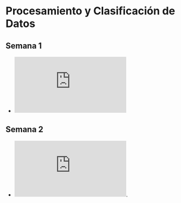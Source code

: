 # Procesamiento y Clasificación de Datos

## Semana 1

- ![Tarea 1](https://github.com/damianmtz98/PyCdeD/blob/main/T1_AnalisisEst_Libros_Reporte.pdf)

## Semana 2
- ![Tarea 2 ](https://github.com/damianmtz98/PyCdeD/blob/main/T2_AnalisisSent_Reviews_Netflix.pdf).
